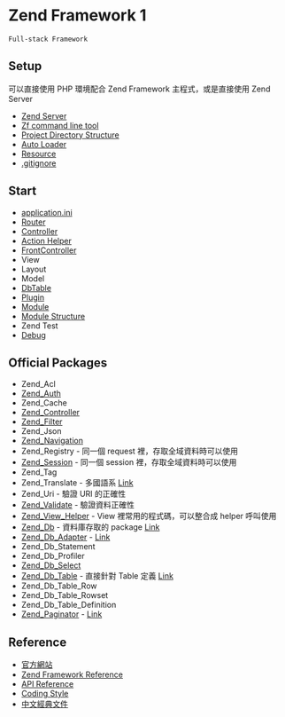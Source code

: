# Zend Framework 1

`Full-stack Framework`

## Setup

可以直接使用 PHP 環境配合 Zend Framework 主程式，或是直接使用 Zend Server

* [Zend Server](zend-server.md)
* [Zf command line tool](zf-command-line-tool.md)
* [Project Directory Structure](project-directory-structure.md)
* [Auto Loader](autoloader.md)
* [Resource](http://framework.zend.com/manual/1.12/en/zend.application.available-resources.html)
* [.gitignore](gitignore.md)

## Start

* [application.ini](https://github.com/feibeck/application.ini)
* [Router](router.md)
* [Controller](controller.md)
* [Action Helper](action-helper.md)
* [FrontController](front-controller.md)
* View
* Layout
* Model
* [DbTable](dbtable.md)
* [Plugin](plugin.md)
* [Module](module.md)
* [Module Structure](module-structure.md)
* Zend Test
* [Debug](debug.md)

## Official Packages

* Zend_Acl
* [Zend_Auth](zend_auth.md)
* Zend_Cache
* [Zend_Controller](zend_controller.md)
* [Zend_Filter](zend_filter.md)
* Zend_Json
* [Zend_Navigation](http://framework.zend.com/manual/1.12/en/zend.navigation.introduction.html)
* Zend_Registry - 同一個 request 裡，存取全域資料時可以使用
* [Zend_Session](zend_session.md) - 同一個 session 裡，存取全域資料時可以使用
* Zend_Tag
* Zend_Translate - 多國語系 [Link](http://framework.zend.com/manual/1.11/en/zend.translate.html)
* Zend_Uri - 驗證 URI 的正確性
* [Zend_Validate](zend_validate.md) - 驗證資料正確性
* [Zend_View_Helper](zend_view_helper.md) - View 裡常用的程式碼，可以整合成 helper 呼叫使用
* [Zend_Db](zend_db.md) - 資料庫存取的 package [Link](http://framework.zend.com/manual/1.12/en/zend.db.html)
* [Zend_Db_Adapter](zend_db_adapter.md) - [Link](http://framework.zend.com/manual/1.12/en/zend.db.adapter.html)
* Zend_Db_Statement
* Zend_Db_Profiler
* [Zend_Db_Select](zend_db_select.md)
* [Zend_Db_Table](zend_db_table.md) - 直接針對 Table 定義 [Link](http://framework.zend.com/manual/1.12/en/zend.db.table.html)
* Zend_Db_Table_Row
* Zend_Db_Table_Rowset
* Zend_Db_Table_Definition
* [Zend_Paginator](zend_paginator.md) - [Link](http://framework.zend.com/manual/1.12/en/zend.paginator.html)

## Reference

* [官方網站](http://framework.zend.com/)
* [Zend Framework Reference](http://framework.zend.com/manual/1.12/en/reference.html)
* [API Reference](http://framework.zend.com/apidoc/1.12/)
* [Coding Style](http://framework.zend.com/manual/1.12/en/coding-standard.coding-style.html)
* [中文經典文件](http://phorum.study-area.org/index.php?topic=50393.0)
